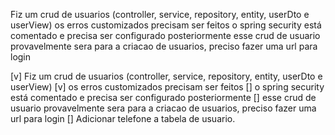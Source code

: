 Fiz um crud de usuarios (controller, service, repository, entity, userDto e userView)
os erros customizados precisam ser feitos
o spring security está comentado e precisa ser configurado posteriormente
esse crud de usuario provavelmente sera para a criacao de usuarios, preciso fazer uma url para login


[v] Fiz um crud de usuarios (controller, service, repository, entity, userDto e userView)
[v] os erros customizados precisam ser feitos
[] o spring security está comentado e precisa ser configurado posteriormente
[] esse crud de usuario provavelmente sera para a criacao de usuarios, preciso fazer uma url para login
[] Adicionar telefone a tabela de usuario.

